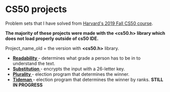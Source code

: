 # CS50 projects
Problem sets that I have solved from <a href="https://cs50.harvard.edu/college/2019/fall/"> Harvard's 2019 Fall CS50 course</a>.

<b>The majority of these projects were made with the <b><cs50.h></b> library which does not load properly outside of cs50 IDE. </b>

Project_name_old = the version with <b><cs50.h></b> library.


<ul>
  <li> <b> <a href="https://github.com/jonwow/CS50projects/blob/master/readability.c"> Readability </a> </b> - determines what grade a person has to be in to understand the text.</li>
  <li> <b> <a href="https://github.com/jonwow/CS50projects/blob/master/substitution.c"> Substitution </a> </b> - encrypts the input with a 26-letter key.</li>
    <li> <b> <a href="https://github.com/jonwow/CS50projects/blob/master/plurality.c"> Plurality </a> </b> - election program that determines the winner.</li>
    <li> <b> <a href="https://github.com/jonwow/CS50projects/blob/master/tideman.c"> Tideman </a> </b> - election program that determines the winner by ranks. <strong> STILL IN PROGRESS </strong></li>

</ul>
  
